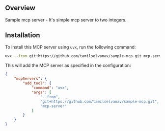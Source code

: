 ## Overview
Sample mcp server - It's simple mcp server to two integers.
  
## Installation

To install this MCP server using `uvx`, run the following command:

```sh
uvx --from git+https://github.com/tamilselvanav/sample-mcp.git mcp-server
```

This will add the MCP server as specified in the configuration:

```json
{
	"mcpServers": {
		"add_tool": {
			"command": "uvx",
			"args": [
				"--from",
				"git+https://github.com/tamilselvanav/sample-mcp.git",
				"mcp-server"
			]
		}
	}
}
```
